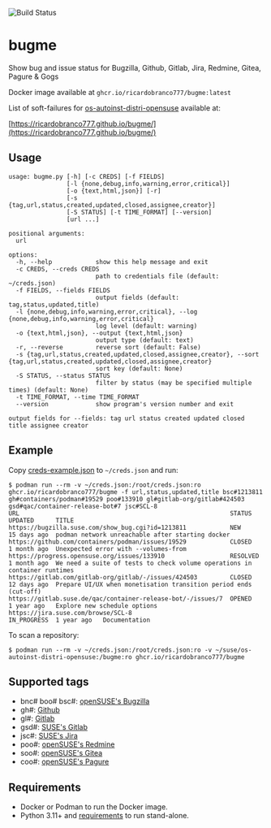 ![Build Status](https://github.com/ricardobranco777/bugme/actions/workflows/ci.yml/badge.svg)

# bugme

Show bug and issue status for Bugzilla, Github, Gitlab, Jira, Redmine, Gitea, Pagure & Gogs

Docker image available at `ghcr.io/ricardobranco777/bugme:latest`

List of soft-failures for [os-autoinst-distri-opensuse](https://github.com/os-autoinst/os-autoinst-distri-opensuse) available at:

[https://ricardobranco777.github.io/bugme/](https://ricardobranco777.github.io/bugme/)

## Usage

```
usage: bugme.py [-h] [-c CREDS] [-f FIELDS]
                [-l {none,debug,info,warning,error,critical}]
                [-o {text,html,json}] [-r]
                [-s {tag,url,status,created,updated,closed,assignee,creator}]
                [-S STATUS] [-t TIME_FORMAT] [--version]
                [url ...]

positional arguments:
  url

options:
  -h, --help            show this help message and exit
  -c CREDS, --creds CREDS
                        path to credentials file (default: ~/creds.json)
  -f FIELDS, --fields FIELDS
                        output fields (default: tag,status,updated,title)
  -l {none,debug,info,warning,error,critical}, --log {none,debug,info,warning,error,critical}
                        log level (default: warning)
  -o {text,html,json}, --output {text,html,json}
                        output type (default: text)
  -r, --reverse         reverse sort (default: False)
  -s {tag,url,status,created,updated,closed,assignee,creator}, --sort {tag,url,status,created,updated,closed,assignee,creator}
                        sort key (default: None)
  -S STATUS, --status STATUS
                        filter by status (may be specified multiple times) (default: None)
  -t TIME_FORMAT, --time TIME_FORMAT
  --version             show program's version number and exit

output fields for --fields: tag url status created updated closed title assignee creator
```

## Example

Copy [creds-example.json](creds-example.json) to `~/creds.json` and run:

```
$ podman run --rm -v ~/creds.json:/root/creds.json:ro ghcr.io/ricardobranco777/bugme -f url,status,updated,title bsc#1213811 gh#containers/podman#19529 poo#133910 gl#gitlab-org/gitlab#424503 gsd#qac/container-release-bot#7 jsc#SCL-8
URL                                                          STATUS       UPDATED      TITLE
https://bugzilla.suse.com/show_bug.cgi?id=1213811            NEW          15 days ago  podman network unreachable after starting docker
https://github.com/containers/podman/issues/19529            CLOSED       1 month ago  Unexpected error with --volumes-from
https://progress.opensuse.org/issues/133910                  RESOLVED     1 month ago  We need a suite of tests to check volume operations in container runtimes
https://gitlab.com/gitlab-org/gitlab/-/issues/424503         CLOSED       12 days ago  Prepare UI/UX when monetisation transition period ends (cut-off)
https://gitlab.suse.de/qac/container-release-bot/-/issues/7  OPENED       1 year ago   Explore new schedule options
https://jira.suse.com/browse/SCL-8                           IN_PROGRESS  1 year ago   Documentation
```

To scan a repository:

```
$ podman run --rm -v ~/creds.json:/root/creds.json:ro -v ~/suse/os-autoinst-distri-opensuse:/bugme:ro ghcr.io/ricardobranco777/bugme
```

## Supported tags

- bnc# boo# bsc#: [openSUSE's Bugzilla](https://bugzilla.suse.com)
- gh#: [Github](https://github.com)
- gl#: [Gitlab](https://gitlab.com)
- gsd#: [SUSE's Gitlab](https://gitlab.suse.de)
- jsc#: [SUSE's Jira](https://jira.suse.com)
- poo#: [openSUSE's Redmine](https://progress.opensuse.org)
- soo#: [openSUSE's Gitea](https://src.opensuse.org)
- coo#: [openSUSE's Pagure](https://code.opensuse.org)

## Requirements

- Docker or Podman to run the Docker image.
- Python 3.11+ and [requirements](requirements-dev.txt) to run stand-alone.
